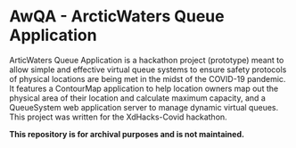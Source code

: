 # AwQA - ArcticWaters Queue Application

ArticWaters Queue Application is a hackathon project (prototype) meant to allow simple and effective virtual queue systems to ensure safety protocols of physical locations are being met in the midst of the COVID-19 pandemic.
It features a ContourMap application to help location owners map out the physical area of their location and calculate maximum capacity, and a QueueSystem web application server to manage dynamic virtual queues.
This project was written for the XdHacks-Covid hackathon.

**This repository is for archival purposes and is not maintained.**
